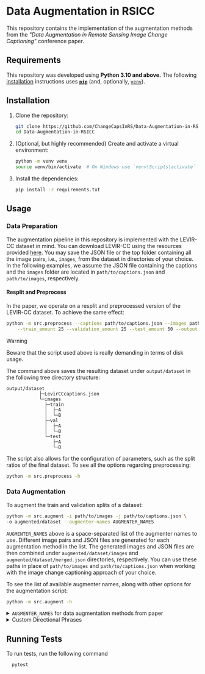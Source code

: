# Data Augmentation in RSICC

This repository contains the implementation of the augmentation methods from the *"Data Augmentation in Remote Sensing Image Change Captioning"* conference paper.

## Requirements

This repository was developed using **Python 3.10 and above.**
The following [installation](#installation) instructions uses
**[`pip`](https://pip.pypa.io/en/stable/installation/)**
(and, optionally, [`venv`](https://packaging.python.org/en/latest/guides/installing-using-pip-and-virtual-environments/)).

## Installation

1. Clone the repository:

    ```bash
    git clone https://github.com/ChangeCapsInRS/Data-Augmentation-in-RSICC.git
    cd Data-Augmentation-in-RSICC
    ```

1. (Optional, but highly recommended) Create and activate a virtual environment:

    ```bash
    python -m venv venv
    source venv/bin/activate  # On Windows use `venv\Scripts\activate`
    ```

1. Install the dependencies:

    ```bash
    pip install -r requirements.txt
    ```

## Usage

### Data Preparation

The augmentation pipeline in this repository is implemented with the LEVIR-CC dataset in mind. You can download LEVIR-CC using the resources provided [here](https://github.com/Chen-Yang-Liu/LEVIR-CC-Dataset). You may save the JSON file or the top folder containing all the image pairs, i.e., `images`, from the dataset in directories of your choice. In the following examples, we assume the JSON file containing the captions and the `images` folder are located in `path/to/captions.json` and `path/to/images`, respectively.

#### Resplit and Preprocess

In the paper, we operate on a resplit and preprocessed version of the LEVIR-CC dataset. To achieve the same effect:

```bash
python -m src.preprocess --captions path/to/captions.json --images path/to/images \
    --train_amount 25 --validation_amount 25 --test_amount 50 --output levircc_25_25_50
```

> [!WARNING]
> Beware that the script used above is really demanding in terms of disk usage.

The command above saves the resulting dataset under `output/dataset` in the following tree directory structure:

```tree
output/dataset
            ├─LevirCCcaptions.json
            └─images
              ├─train
              │  ├─A
              │  └─B
              ├─val
              │  ├─A
              │  └─B
              └─test
                 ├─A
                 └─B
```

The script also allows for the configuration of parameters, such as the split ratios of the final dataset. To see all the options regarding preprocessing:

```bash
python -m src.preprocess -h
```

### Data Augmentation

To augment the train and validation splits of a dataset:

```bash
python -m src.augment -i path/to/images -j path/to/captions.json \
-o augmented/dataset --augmenter-names AUGMENTER_NAMES
```

`AUGMENTER_NAMES` above is a space-separated list of the augmenter names to use.
Different image pairs and JSON files are generated for each augmentation method in the list.
The generated images and JSON files are then combined under `augmented/dataset/images` and
`augmented/dataset/merged.json` directories, respectively. You can use these paths in
place of `path/to/images` and `path/to/captions.json` when working with the image change
captioning approach of your choice.

To see the list of available augmenter names, along with other options for the augmentation
script:

```bash
python -m src.augment -h
```

<details>
<summary><code>AUGMENTER_NAMES</code> for data augmentation methods from paper</summary>

![image](https://github.com/user-attachments/assets/22c0387a-4f0d-4150-b23e-780c4f7f87af)

$\mathrm{brighten}$: `brighten_both`

$\mathrm{blur}$: `blur`

$\mathit{mirror}$: `horizontal_mirror vertical_mirror left_diagonal_mirror`

$\mathit{rotate}$: `rotate_90 rotate_180 rotate_270`

$\mathrm{hybrid}$: `random_augment`

</details>

<details>
<summary>Custom Directional Phrases</summary>

This section focuses on multimodal data augmentation techniques that utilize directional phrases such as "left," "right," "top," and "bottom," along with their combinations, to align captions with their corresponding image pairs.

In some datasets, the areas corresponding to the top and bottom of the image frame may be referred to using various terms. For example, "top" can also be described as "upper," "above," "higher," while "bottom" may be referred to as "lower," "below," "bottommost," or "lowest." To accommodate these variations, you can modify the definitions of the `BOTTOM_DIRECTIONS` and `TOP_DIRECTIONS` constants in the [augmentation_methods.py](src/augmentation_methods.py) file:

```diff
 BOTTOM_DIRECTIONS = (
     "bottom",
-    # "lower",
-    # "below",
-    # "bottommost",
-    # "lowest",
+    "lower",
+    "below",
+    "bottommost",
+    "lowest",
 )

 TOP_DIRECTIONS = (
     "top",
-    # "upper",
-    # "above",
-    # "topmost",
-    # "highest",
-    # "higher",
+    "upper",
+    "above",
+    "topmost",
+    "highest",
+    "higher",
 )
```

When a sentence contains any of the tokens listed above (along with "left" and "right"), it will be replaced with either `BOTTOM_DIRECTIONS[0]`, `TOP_DIRECTIONS[0]`, `"left"`, `"right"`, or a combination of these, depending on the image transformation applied.

</details>

## Running Tests

To run tests, run the following command

```bash
  pytest
```

<!--
## Citation

If you find this repository or the paper helpful, please consider citing:

```bibtex
...
```
 -->
